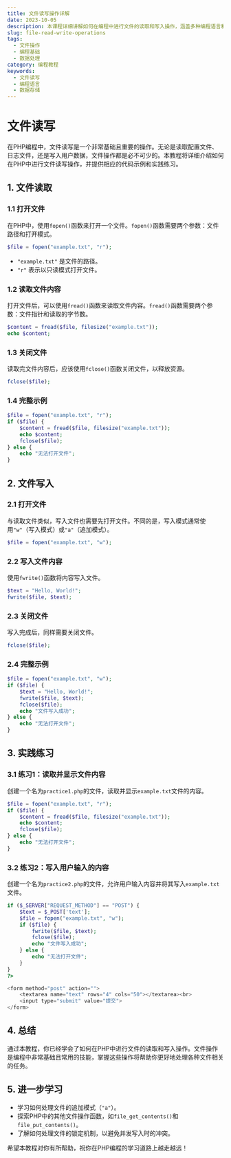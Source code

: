 ```yaml
---
title: 文件读写操作详解
date: 2023-10-05
description: 本课程详细讲解如何在编程中进行文件的读取和写入操作，涵盖多种编程语言和常见应用场景。
slug: file-read-write-operations
tags:
  - 文件操作
  - 编程基础
  - 数据处理
category: 编程教程
keywords:
  - 文件读写
  - 编程语言
  - 数据存储
---
```


# 文件读写

在PHP编程中，文件读写是一个非常基础且重要的操作。无论是读取配置文件、日志文件，还是写入用户数据，文件操作都是必不可少的。本教程将详细介绍如何在PHP中进行文件读写操作，并提供相应的代码示例和实践练习。

## 1. 文件读取

### 1.1 打开文件

在PHP中，使用`fopen()`函数来打开一个文件。`fopen()`函数需要两个参数：文件路径和打开模式。

```php
$file = fopen("example.txt", "r");
```

- `"example.txt"` 是文件的路径。
- `"r"` 表示以只读模式打开文件。

### 1.2 读取文件内容

打开文件后，可以使用`fread()`函数来读取文件内容。`fread()`函数需要两个参数：文件指针和读取的字节数。

```php
$content = fread($file, filesize("example.txt"));
echo $content;
```

### 1.3 关闭文件

读取完文件内容后，应该使用`fclose()`函数关闭文件，以释放资源。

```php
fclose($file);
```

### 1.4 完整示例

```php
$file = fopen("example.txt", "r");
if ($file) {
    $content = fread($file, filesize("example.txt"));
    echo $content;
    fclose($file);
} else {
    echo "无法打开文件";
}
```

## 2. 文件写入

### 2.1 打开文件

与读取文件类似，写入文件也需要先打开文件。不同的是，写入模式通常使用`"w"`（写入模式）或`"a"`（追加模式）。

```php
$file = fopen("example.txt", "w");
```

### 2.2 写入文件内容

使用`fwrite()`函数将内容写入文件。

```php
$text = "Hello, World!";
fwrite($file, $text);
```

### 2.3 关闭文件

写入完成后，同样需要关闭文件。

```php
fclose($file);
```

### 2.4 完整示例

```php
$file = fopen("example.txt", "w");
if ($file) {
    $text = "Hello, World!";
    fwrite($file, $text);
    fclose($file);
    echo "文件写入成功";
} else {
    echo "无法打开文件";
}
```

## 3. 实践练习

### 3.1 练习1：读取并显示文件内容

创建一个名为`practice1.php`的文件，读取并显示`example.txt`文件的内容。

```php
$file = fopen("example.txt", "r");
if ($file) {
    $content = fread($file, filesize("example.txt"));
    echo $content;
    fclose($file);
} else {
    echo "无法打开文件";
}
```

### 3.2 练习2：写入用户输入的内容

创建一个名为`practice2.php`的文件，允许用户输入内容并将其写入`example.txt`文件。

```php
if ($_SERVER["REQUEST_METHOD"] == "POST") {
    $text = $_POST['text'];
    $file = fopen("example.txt", "w");
    if ($file) {
        fwrite($file, $text);
        fclose($file);
        echo "文件写入成功";
    } else {
        echo "无法打开文件";
    }
}
?>

<form method="post" action="">
    <textarea name="text" rows="4" cols="50"></textarea><br>
    <input type="submit" value="提交">
</form>
```

## 4. 总结

通过本教程，你已经学会了如何在PHP中进行文件的读取和写入操作。文件操作是编程中非常基础且常用的技能，掌握这些操作将帮助你更好地处理各种文件相关的任务。

## 5. 进一步学习

- 学习如何处理文件的追加模式（`"a"`）。
- 探索PHP中的其他文件操作函数，如`file_get_contents()`和`file_put_contents()`。
- 了解如何处理文件的锁定机制，以避免并发写入时的冲突。

希望本教程对你有所帮助，祝你在PHP编程的学习道路上越走越远！